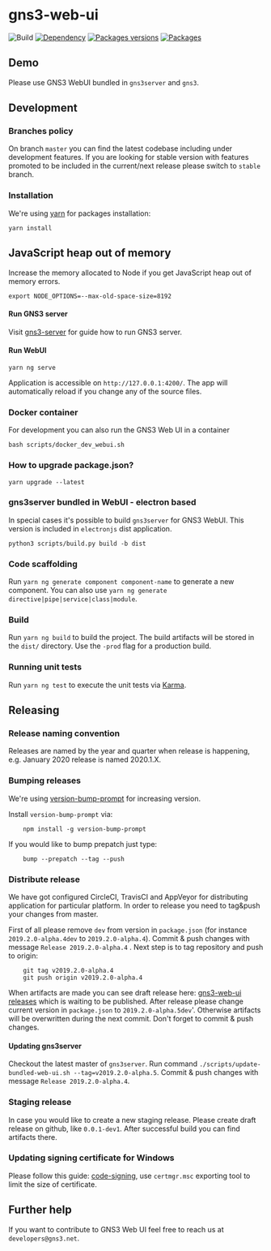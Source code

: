 # gns3-web-ui

![Build](https://github.com/GNS3/gns3-web-ui/actions/workflows/main.yml/badge.svg)
[![Dependency](https://img.shields.io/librariesio/github/GNS3/gns3-web-ui)](https://libraries.io/github/GNS3/gns3-web-ui)
[![Packages versions](https://repology.org/badge/latest-versions/gns3.svg)](https://repology.org/metapackage/gns3/versions)
[![Packages](https://repology.org/badge/tiny-repos/gns3.svg)](https://repology.org/metapackage/gns3/versions)

## Demo

Please use GNS3 WebUI bundled in `gns3server` and `gns3`.

## Development

### Branches policy

On branch `master` you can find the latest codebase including under development features. If you are looking for stable version with features promoted to be included in the current/next release please switch to `stable` branch.

### Installation

We're using [yarn](https://yarnpkg.com/lang/en/) for packages installation:

```
yarn install
```

## JavaScript heap out of memory

Increase the memory allocated to Node if you get JavaScript heap out of memory errors.

```
export NODE_OPTIONS=--max-old-space-size=8192
```

#### Run GNS3 server

Visit [gns3-server](https://github.com/GNS3/gns3-server) for guide how to run GNS3 server.

#### Run WebUI

```
yarn ng serve
``` 

Application is accessible on `http://127.0.0.1:4200/`. The app will automatically reload if you change any of the source files.

### Docker container

For development you can also run the GNS3 Web UI in a container

```
bash scripts/docker_dev_webui.sh
```

### How to upgrade package.json?

```
yarn upgrade --latest
```

### gns3server bundled in WebUI - electron based

In special cases it's possible to build `gns3server` for GNS3 WebUI. This version is included in `electronjs` dist application.

```
python3 scripts/build.py build -b dist
```

### Code scaffolding

Run `yarn ng generate component component-name` to generate a new component. You can also use `yarn ng generate directive|pipe|service|class|module`.

### Build

Run `yarn ng build` to build the project. The build artifacts will be stored in the `dist/` directory. Use the `-prod` flag for a production build.

### Running unit tests

Run `yarn ng test` to execute the unit tests via [Karma](https://karma-runner.github.io).


## Releasing

### Release naming convention

Releases are named by the year and quarter when release is happening, e.g. January 2020 release is named 2020.1.X.

### Bumping releases

We're using [version-bump-prompt](https://www.npmjs.com/package/version-bump-prompt) for increasing version.

Install `version-bump-prompt` via:

        npm install -g version-bump-prompt
        
If you would like to bump prepatch just type:

        bump --prepatch --tag --push
        
### Distribute release

We have got configured CircleCI, TravisCI and AppVeyor for distributing application for particular platform. In order to release you need to tag&push your changes from master.

First of all please remove `dev` from version in `package.json` (for instance `2019.2.0-alpha.4dev` to `2019.2.0-alpha.4`). Commit & push changes with message `Release 2019.2.0-alpha.4` . Next step is to tag repository and push to origin:


        git tag v2019.2.0-alpha.4
        git push origin v2019.2.0-alpha.4
        

When artifacts are made you can see draft release here: [gns3-web-ui releases](https://github.com/GNS3/gns3-web-ui/releases) which is waiting to be published.
After release please change current version in `package.json` to `2019.2.0-alpha.5dev`'. Otherwise artifacts will be overwritten during the next commit. Don't forget to commit & push changes.

#### Updating gns3server

Checkout the latest master of `gns3server`. Run command `./scripts/update-bundled-web-ui.sh --tag=v2019.2.0-alpha.5`. Commit & push changes with message `Release 2019.2.0-alpha.4`.

### Staging release

In case you would like to create a new staging release. Please create draft release on github, like `0.0.1-dev1`. After successful build you can find artifacts there. 

### Updating signing certificate for Windows

Please follow this guide: [code-signing](https://www.electron.build/code-signing), use `certmgr.msc` exporting tool to limit the size of certificate.

## Further help

If you want to contribute to GNS3 Web UI feel free to reach us at `developers@gns3.net`.
